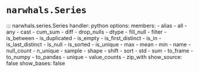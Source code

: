 # `narwhals.Series`

::: narwhals.series.Series
    handler: python
    options:
      members:
        - alias
        - all
        - any
        - cast
        - cum_sum
        - diff
        - drop_nulls
        - dtype
        - fill_null
        - filter
        - is_between
        - is_duplicated
        - is_empty
        - is_first_distinct
        - is_in
        - is_last_distinct
        - is_null
        - is_sorted
        - is_unique
        - max
        - mean
        - min
        - name
        - null_count
        - n_unique
        - sample
        - shape
        - shift
        - sort
        - std
        - sum
        - to_frame
        - to_numpy
        - to_pandas
        - unique
        - value_counts
        - zip_with
      show_source: false
      show_bases: false
